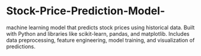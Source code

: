 # Stock-Price-Prediction-Model-
machine learning model that predicts stock prices using historical data. Built with Python and libraries like scikit-learn, pandas, and matplotlib. Includes data preprocessing, feature engineering, model training, and visualization of predictions.
